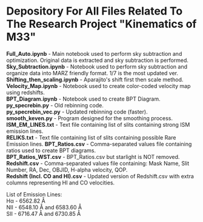 # Depository For All Files Related To The Research Project "Kinematics of M33"
**Full_Auto.ipynb** - Main notebook used to perform sky subtraction and optimization. Original data is extracted and sky subtraction is performed.\
**Sky_Subtraction.ipynb** - Notebook used to perform sky subtraction and organize data into MARZ friendly format. 1/7 is the most updated ver.\
**Shifting_then_scaling.ipynb** - Aparajito's shift first then scale method.\
**Velocity_Map.ipynb** - Notebook used to create color-coded velocity map using redshifts.\
**BPT_Diagram.ipynb** - Notebook used to create BPT Diagram.\
**py_specrebin.py** - Old rebinning code.\
**py_specrebin_vec.py** - Updated rebinning code (faster).\
**smooth_keven.py** - Program designed for the smoothing process.\
**ISM_EM_LINES.txt** - Text file containing list of slits containing strong ISM emission lines.\
**RELIKS.txt** - Text file containing list of slits containing possible Rare Emission lines.
**BPT_Ratios.csv** - Comma-separated values file containing ratios used to create BPT diagrams.\
**BPT_Ratios_WST.csv** - BPT_Ratios.csv but starlight is NOT removed.\
**Redshift.csv** - Comma-separated values file containing: Mask Name, Slit Number, RA, Dec, OBJID, H-alpha velocity, QOP.\
**Redshift (Incl. CO and HI).csv** - Updated version of Redshift.csv with extra columns representing HI and CO velocities.

List of Emission Lines:\
Hα - 6562.82 Å\
NII - 6548.10 Å and 6583.60 Å\
SII - 6716.47 Å and 6730.85 Å

